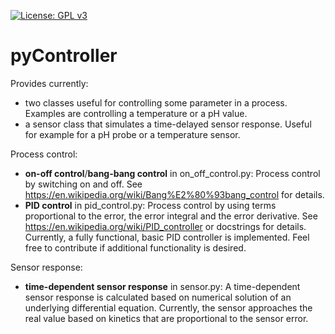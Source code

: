 [![License: GPL v3](https://img.shields.io/badge/License-GPLv3-blue.svg)](https://www.gnu.org/licenses/gpl-3.0)

# pyController
Provides currently:
* two classes useful for controlling some parameter in a
process. Examples are controlling a temperature or a pH value.
* a sensor class that simulates a time-delayed sensor response. Useful for
example for a pH probe or a temperature sensor.

Process control:
* **on-off control**/**bang-bang control** in on_off_control.py: Process
control by switching on and off. See
https://en.wikipedia.org/wiki/Bang%E2%80%93bang_control for details.
* **PID control** in pid_control.py: Process control by using terms
proportional to the error, the error integral and the error derivative. See
https://en.wikipedia.org/wiki/PID_controller or docstrings for details.
Currently, a fully functional, basic PID controller is implemented. Feel free
to contribute if additional functionality is desired.

Sensor response:
* **time-dependent sensor response** in sensor.py: A time-dependent sensor
response is calculated based on numerical solution of an underlying
differential equation. Currently, the sensor approaches the real value based
on kinetics that are proportional to the sensor error.
